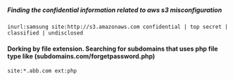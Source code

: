 ##### Finding the confidential information related to aws s3 misconfiguration
````
inurl:samsung site:http://s3.amazonaws.com confidential | top secret | classified | undisclosed
````
#### Dorking by file extension. Searching for subdomains that uses php file type like (subdomains.com/forgetpassword.php)
````
site:*.abb.com ext:php
````
